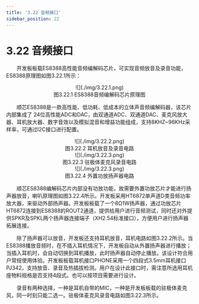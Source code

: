 ```yaml
---
title: '3.22 音频接口'
sidebar_position: 22
---
```


# 3.22 音频接口

&emsp;&emsp;开发板板载ES8388高性能音频编解码芯片，可实现音频放音及录音功能，ES8388原理图如图3.22.1所示：

<center>
![](./img/3.22.1.png)<br />
图3.22.1 ES8388音频编解码芯片原理图
</center>

&emsp;&emsp;顺芯ES8388是一款高性能、低功耗、低成本的立体声音频编解码器，该芯片内部集成了 24位高性能ADC和DAC，由双通道ADC、双通道DAC、麦克风放大器、耳机放大器、数字音效以及模拟混音和增益功能组成，支持8KHZ~96KHz采样率，可通过I2C接口进行配置。

<center>
![](./img/3.22.2.png)<br />
图3.22.2 耳机放音及录音电路
</center>

<center>
![](./img/3.22.3.png)<br />
图3.22.3 驻极体麦克风录音电路
</center>

<center>
![](./img/3.22.3.png)<br />
图3.22.4 外置功放扬声器电路
</center>

&emsp;&emsp;顺芯ES8388编解码芯片内部没有功放功能，故需要外置功放芯片才能进行扬声器放音，喇叭原理图如图3.22.4所示。开发板采用HT6872单声道D类音频功率放大器，来驱动外部扬声器。开发板板载了一个8Ω1W扬声器，通过功放芯片HT6872连接到ES8388的ROUT2通道，提供给用户进行音频测试，同时还对外提供SPKR及SPKL两个扬声器连接端子（XH2.54标准接口），方便用户进行扬声器拓展连接。

&emsp;&emsp;除了扬声器可以放音，开发板还支持耳机放音，耳机电路如图3.22.2所示。当ES8388播放音频时，在不插入耳机情况下，开发板自动从外置扬声器进行播放；当插入耳机时，会自动切换到耳机播放，此时扬声器自动停止播放。该设计符合用户常规使用体验。开发板板载耳机接口PHONE采用一个四段式3.5mm耳机接口PJ342，支持放音、录音及热插拔检测。用户在设计此接口时，需注意所选用耳机座物料规格是否支持4段式。也可以按项目需要进行设计。

&emsp;&emsp;录音有两种选择，一种是耳机自带的MIC，一种是开发板板载的驻极体麦克风，同一时刻只能二选一。驻极体麦克风录音电路如图3.22.3所示。

